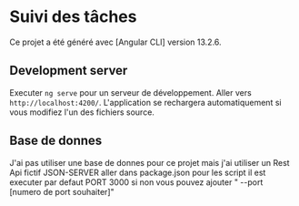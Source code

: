 # Suivi des tâches

Ce projet a été généré avec [Angular CLI] version 13.2.6.

## Development server

Executer `ng serve` pour un serveur de développement. Aller vers `http://localhost:4200/`. 
L'application se rechargera automatiquement si vous modifiez l'un des fichiers source.

## Base de donnes 

J'ai pas utiliser une base de donnes pour ce projet mais j'ai utiliser un Rest Api fictif JSON-SERVER aller dans package.json pour les script il est executer par defaut PORT 3000 si non vous pouvez ajouter " --port [numero de port souhaiter]"


